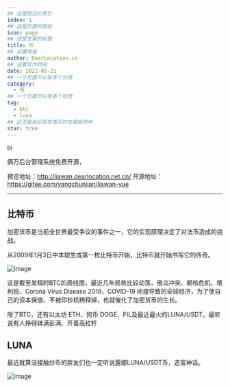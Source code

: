 ```yaml
---
## 这是侧边栏索引
index: 1
## 这是页面的图标
icon: page
## 这是文章的标题
title: 币
## 设置作者
author: DearLocation.cn
## 设置写作时间
date: 2022-05-21
## 一个页面可以有多个分类
category:
  - 币
## 一个页面可以有多个标签
tag:
  - btc
  - luna
## 此页面会出现在首页的文章板块中
star: true
---
```


bi

<!-- more -->



俩万后台管理系统免费开源，

预览地址：<http://liawan.dearlocation.net.cn/>
开源地址：<https://gitee.com/yangchunjian/liawan-vue>

---

## 比特币

加密货币是当前全世界最受争议的事件之一，它的实现原理决定了对法币造成的挑战。

从2009年1月3日中本聪生成第一枚比特币开始，比特币就开始书写它的传奇。


![image](https://tvax2.sinaimg.cn/large/007F3CC8ly1h2fphd7mlnj30ni0na0yk.jpg)


这是截至发稿时BTC的周线图，最近几年局势比较动荡，俄乌冲突、朝核危机、塔利班、Corona Virus Disease 2019，COVID-19 间接导致的全球经济，为了使自己的资本保值、不被印钞机稀释掉，也就催化了加密货币的生长。

除了BTC，还有以太坊 ETH、狗币 DOGE、FIL及最近最火的LUNA/USDT。最听说有人挣得钵满彭满、开着高杠杆

## LUNA



最近就算没接触炒币的胖友们也一定听说露娜LUNA/USDT币，造富神话。

![image](https://tvax1.sinaimg.cn/large/007F3CC8ly1h2fq399nahj316e085wjx.jpg)


